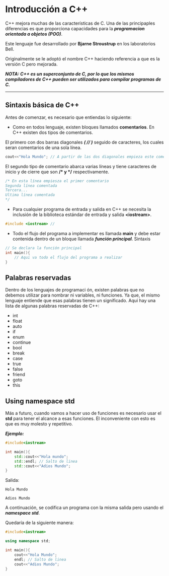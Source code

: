 # **Introducción a C++**

 C++ mejora muchas de las características de C. Una de las principaples diferencias es que proporciona capacidades para la ***programacion orientada a objetos (POO)***.

 Este lenguaje fue desarrollado por **Bjarne Stroustrup** en los laboratorios Bell.

Originalmente se le adoptó el nombre C++ haciendo referencia a que es la versión C pero mejorada. 

***NOTA: C++ es un superconjunto de C, por lo que los mismos compiladores de C++ pueden ser utilizados para compilar programas de C.***

---------

## **Sintaxis básica de C++**

Antes de comenzar, es necesario que entiendas lo siguiente:

- Como en todos lenguaje, existen bloques llamados **comentarios**. En C++ existen dos tipos de comentarios. 

El primero con dos barras diagonales ***( // )*** seguido de caracteres, los cuales seran comentarios de una sola línea.
```cpp
cout<<"Hola Mundo"; // A partir de las dos diagonales empieza este comentario.
```
El segundo tipo de comentario abarca varias líneas y tiene caracteres de inicio y de cierre que son **/\* y \*/** respectivamente.
```cpp
/* En esta línea empiesza el primer comentario
Segunda línea comentada
Tercera...
Ultima línea comentada 
*/
```
- Para cualquier programa de entrada y salida en C++ se necesita la inclusión de la biblioteca estándar de entrada y salida **\<iostream>**. 
```cpp
#include <iostream> //
```    
- Todo el flujo del programa a implementar es llamada **main** y debe estar contenida dentro de un bloque llamada ***función principal***.
Sintaxis
```cpp
// Se declara la función principal
int main(){
    // Aqui va todo el flujo del programa a realizar
}
```

## **Palabras reservadas**
Dentro de los lenguajes de programaci   ón, existen palabras que no debemos utilizar para nombrar ni variables, ni funciones. Ya que, el mismo lenguaje entiende que esas palabras tienen un significado.
Aqui hay una lista de algunas palabras reservadas de C++:
- int
- float
- auto
- if
- enum
- continue
- bool
- break
- case
- true
- false
- friend
- goto
- this

## **Using namespace std**

Más a futuro, cuando vamos a hacer uso de funciones es necesario usar el **std** para tener el alcance a esas funciones. El inconveniente con esto es que es muy molesto y repetitivo. 

***Ejemplo:***
```cpp
#include<iostream>

int main(){
    std::cout<<"Hola mundo";
    std::endl; // Salto de linea
    std::cout<<"Adios Mundo";
}
```
Salida:
```
Hola Mundo

Adios Mundo
```
A continuación, se codifica un programa con la misma salida pero usando el ***namespace std***.

Quedaría de la siguiente manera:
```cpp
#include<iostream>

using namespace std;

int main(){
    cout<<"Hola Mundo";
    endl; // Salto de linea
    cout<<"Adios Mundo";
}
```